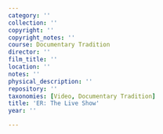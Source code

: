 ```yaml
---
category: ''
collection: ''
copyright: ''
copyright_notes: ''
course: Documentary Tradition
director: ''
film_title: ''
location: ''
notes: ''
physical_description: ''
repository: ''
taxonomies: [Video, Documentary Tradition]
title: 'ER: The Live Show'
year: ''

---
```

